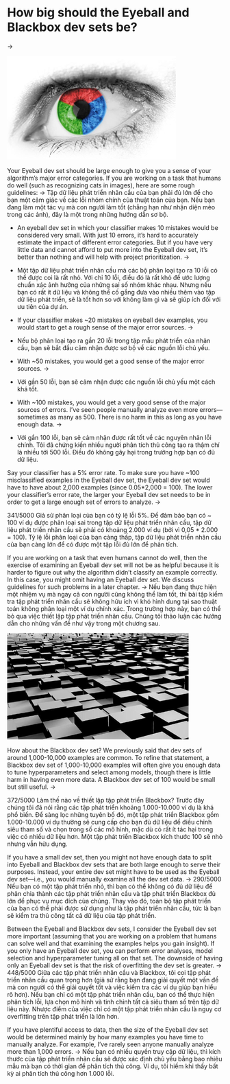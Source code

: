 # How big should the Eyeball and Blackbox dev sets be?
->


![img](../imgs/C18_01.png)

Your Eyeball dev set should be large enough to give you a sense of your algorithm’s major error categories. If you are working on a task that humans do well (such as recognizing cats in images), here are some rough guidelines:
->
Tập dữ liệu phát triển nhãn cầu của bạn phải đủ lớn để cho bạn một cảm giác về các lỗi nhóm chính của thuật toán của bạn. Nếu bạn đang làm một tác vụ mà con người làm tốt (chẳng hạn như nhận diện mèo trong các ảnh), đây là một trong những hướng dẫn sơ bộ.

* An eyeball dev set in which your classifier makes 10 mistakes would be considered very small. With just 10 errors, it’s hard to accurately estimate the impact of different error categories. But if you have very little data and cannot afford to put more into the Eyeball dev set, it​’​s better than nothing and will help with project prioritization.
->
* Một tập dữ liệu phát triển nhãn cầu mà các bộ phân loại tạo ra 10 lỗi có thể được coi là rất nhỏ. Với chỉ 10 lỗi, điều đó là rất khỏ để ước lượng chuẩn xác ảnh hưởng của những sai số nhóm khác nhau. Nhưng nếu bạn có rất ít dữ liệu và không thể cố gắng đưa vào nhiều thêm vào tập dữ liệu phát triển, sẽ là tốt hơn so với không làm gì và sẽ giúp ích đối với ưu tiên của dự án. 

* If your classifier makes ~20 mistakes on eyeball dev examples, you would start to get a rough sense of the major error sources.
->
* Nếu bộ phân loại tạo ra gần 20 lỗi trong tập mẫu phát triển của nhãn cầu, bạn sẽ bắt đầu cảm nhận được sơ bộ về các nguồn lỗi chủ yếu.

* With ~50 mistakes, you would get a good sense of the major error sources.
->
* Với gần 50 lỗi, bạn sẽ cảm nhận được các nguồn lỗi chủ yếu một cách khá tốt.

* With ~100 mistakes, you would get a very good sense of the major sources of errors. I’ve seen people manually analyze even more errors—sometimes as many as 500. There is no harm in this as long as you have enough data.
->
* Với gần 100 lỗi, bạn sẽ cảm nhận được rất tốt về các nguyên nhân lỗi chính. Tôi đã chứng kiến nhiều người phân tích thủ công tạo ra thậm chí là nhiều tới 500 lỗi. Điều đó không gây hại trong trường hợp bạn có đủ dữ liệu.

Say your classifier has a 5% error rate. To make sure you have ~100 misclassified examples in the Eyeball dev set, the Eyeball dev set would have to have about 2,000 examples (since 0.05*2,000 = 100). The lower your classifier’s error rate, the larger your Eyeball dev set needs to be in order to get a large enough set of errors to analyze.
->

341/5000
Giả sử phân loại của bạn có tỷ lệ lỗi 5%. Để đảm bảo bạn có ~ 100 ví dụ được phân loại sai trong tập dữ liệu phát triển nhãn cầu, tập dữ liệu phát triển nhãn cầu sẽ phải có khoảng 2.000 ví dụ (bởi vì 0,05 * 2.000 = 100). Tỷ lệ lỗi phân loại của bạn càng thấp, tập dữ liệu phát triển nhãn cầu của bạn càng lớn để có được một tập lỗi đủ lớn để phân tích.

If you are working on a task that even humans cannot do well, then the exercise of examining an Eyeball dev set will not be as helpful because it is harder to figure out why the algorithm didn’t classify an example correctly. In this case, you might omit having an Eyeball dev set. We discuss guidelines for such problems in a later chapter.
->
Nếu bạn đang thực hiện một nhiệm vụ mà ngay cả con người cũng không thể làm tốt, thì bài tập kiểm tra tập phát triển nhãn cầu sẽ không hữu ích vì khó hình dung tại sao thuật toán không phân loại một ví dụ chính xác. Trong trường hợp này, bạn có thể bỏ qua việc thiết lập tập phát triển nhãn cầu. Chúng tôi thảo luận các hướng dẫn cho những vấn đề như vậy trong một chương sau.

![img](../imgs/C18_02.png)

How about the Blackbox dev set? We previously said that dev sets of around 1,000-10,000 examples are common. To refine that statement, a Blackbox dev set of 1,000-10,000 examples will often give you enough data to tune hyperparameters and select among models, though there is little harm in having even more data. A Blackbox dev set of 100 would be small but still useful.
->

372/5000
Làm thế nào về thiết lập tập phát triển Blackbox? Trước đây chúng tôi đã nói rằng các tập phát triển khoảng 1.000-10.000 ví dụ là khá phổ biến. Để sàng lọc những tuyên bố đó, một tập phát triển Blackbox gồm 1.000-10.000 ví dụ thường sẽ cung cấp cho bạn đủ dữ liệu để điều chỉnh siêu tham số và chọn trong số các mô hình, mặc dù có rất ít tác hại trong việc có nhiều dữ liệu hơn. Một tập phát triển Blackbox kích thước 100 sẽ nhỏ nhưng vẫn hữu dụng.

If you have a small dev set, then you might not have enough data to split into Eyeball and Blackbox dev sets that are both large enough to serve their purposes. Instead, your entire dev set might have to be used as the Eyeball dev set—i.e., you would manually examine all the dev set data.
->
290/5000
Nếu bạn có một tập phát triển nhỏ, thì bạn có thể không có đủ dữ liệu để phân chia thành các tập phát triển nhãn cầu và tập phát triển Blackbox đủ lớn để phục vụ mục đích của chúng. Thay vào đó, toàn bộ tập phát triển của bạn có thể phải được sử dụng như là tập phát triển nhãn cầu, tức là bạn sẽ kiểm tra thủ công tất cả dữ liệu của tập phát triển.

Between the Eyeball and Blackbox dev sets, I consider the Eyeball dev set more important (assuming that you are working on a problem that humans can solve well and that examining the examples helps you gain insight). If you only have an Eyeball dev set, you can perform error analyses, model selection and hyperparameter tuning all on that set. The downside of having only an Eyeball dev set is that the risk of overfitting the dev set is greater.
->
448/5000
Giữa các tập phát triển nhãn cầu và Blackbox, tôi coi tập phát triển nhãn cầu quan trọng hơn (giả sử rằng bạn đang giải quyết một vấn đề mà con người có thể giải quyết tốt và việc kiểm tra các ví dụ giúp bạn hiểu rõ hơn). Nếu bạn chỉ có một tập phát triển nhãn cầu, bạn có thể thực hiện phân tích lỗi, lựa chọn mô hình và tinh chỉnh tất cả siêu tham số trên tập dữ liệu này. Nhược điểm của việc chỉ có một tập phát triển nhãn cầu là nguy cơ overfitting trên tập phát triển là lớn hơn.

If you have plentiful access to data, then the size of the Eyeball dev set would be determined mainly by how many examples you have time to manually analyze. For example, I’ve rarely seen anyone manually analyze more than 1,000 errors.
->
Nếu bạn có nhiều quyền truy cập dữ liệu, thì kích thước của tập phát triển nhãn cầu sẽ được xác định chủ yếu bằng bao nhiêu mẫu mà bạn có thời gian để phân tích thủ công. Ví dụ, tôi hiếm khi thấy bất kỳ ai phân tích thủ công hơn 1.000 lỗi.

